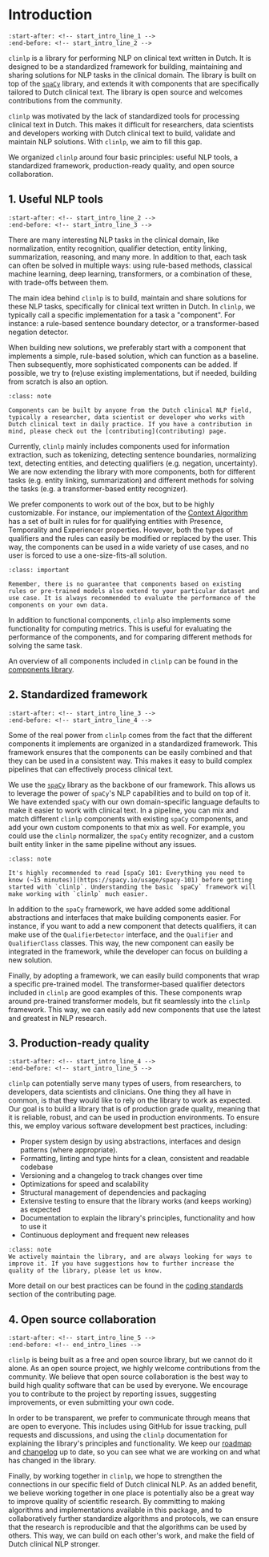 # Introduction

```{include} ../../README.md
:start-after: <!-- start_intro_line_1 -->
:end-before: <!-- start_intro_line_2 -->
```

`clinlp` is a library for performing NLP on clinical text written in Dutch. It is designed to be a standardized framework for building, maintaining and sharing solutions for NLP tasks in the clinical domain. The library is built on top of the [`spaCy`](https://spacy.io/) library, and extends it with components that are specifically tailored to Dutch clinical text. The library is open source and welcomes contributions from the community.

`clinlp` was motivated by the lack of standardized tools for processing clinical text in Dutch. This makes it difficult for researchers, data scientists and developers working with Dutch clinical text to build, validate and maintain NLP solutions. With `clinlp`, we aim to fill this gap.

We organized `clinlp` around four basic principles: useful NLP tools, a standardized framework, production-ready quality, and open source collaboration.

## 1. Useful NLP tools

```{include} ../../README.md
:start-after: <!-- start_intro_line_2 -->
:end-before: <!-- start_intro_line_3 -->
```

There are many interesting NLP tasks in the clinical domain, like normalization, entity recognition, qualifier detection, entity linking, summarization, reasoning, and many more. In addition to that, each task can often be solved in multiple ways: using rule-based methods, classical machine learning, deep learning, transformers, or a combination of these, with trade-offs between them.

The main idea behind `clinlp` is to build, maintain and share solutions for these NLP tasks, specifically for clinical text written in Dutch. In `clinlp`, we typically call a specific implementation for a task a "component". For instance: a rule-based sentence boundary detector, or a transformer-based negation detector.

When building new solutions, we preferably start with a component that implements a simple, rule-based solution, which can function as a baseline. Then subsequently, more sophisticated components can be added. If possible, we try to (re)use existing implementations, but if needed, building from scratch is also an option.

```{admonition} Contributing
:class: note

Components can be built by anyone from the Dutch clinical NLP field, typically a researcher, data scientist or developer who works with Dutch clinical text in daily practice. If you have a contribution in mind, please check out the [contributing](contributing) page.
```

Currently, `clinlp` mainly includes components used for information extraction, such as tokenizing, detecting sentence boundaries, normalizing text, detecting entities, and detecting qualifiers (e.g. negation, uncertainty). We are now extending the library with more components, both for different tasks (e.g. entity linking, summarization) and different methods for solving the tasks (e.g. a transformer-based entity recognizer).

We prefer components to work out of the box, but to be highly customizable. For instance, our implementation of the [Context Algorithm](TODO) has a set of built in rules for for qualifying entities with Presence, Temporality and Experiencer properties. However, both the types of qualifiers and the rules can easily be modified or replaced by the user. This way, the components can be used in a wide variety of use cases, and no user is forced to use a one-size-fits-all solution.

```{admonition} Important
:class: important

Remember, there is no guarantee that components based on existing rules or pre-trained models also extend to your particular dataset and use case. It is always recommended to evaluate the performance of the components on your own data.
```

In addition to functional components, `clinlp` also implements some functionality for computing metrics. This is useful for evaluating the performance of the components, and for comparing different methods for solving the same task.

An overview of all components included in `clinlp` can be found in the [components library](components).

## 2. Standardized framework

```{include} ../../README.md
:start-after: <!-- start_intro_line_3 -->
:end-before: <!-- start_intro_line_4 -->
```

Some of the real power from `clinlp` comes from the fact that the different components it implements are organized in a standardized framework. This framework ensures that the components can be easily combined and that they can be used in a consistent way. This makes it easy to build complex pipelines that can effectively process clinical text.

We use the [`spaCy`](https://spacy.io/) library as the backbone of our framework. This allows us to leverage the power of `spaCy`'s NLP capabilities and to build on top of it. We have extended `spaCy` with our own domain-specific language defaults to make it easier to work with clinical text. In a pipeline, you can mix and match different `clinlp` components with existing `spaCy` components, and add your own custom components to that mix as well. For example, you could use the `clinlp` normalizer, the `spaCy` entity recognizer, and a custom built entity linker in the same pipeline without any issues.

```{admonition} Getting familiar with spaCy
:class: note

It's highly recommended to read [spaCy 101: Everything you need to know (~15 minutes)](https://spacy.io/usage/spacy-101) before getting started with `clinlp`. Understanding the basic `spaCy` framework will make working with `clinlp` much easier.
```

In addition to the `spaCy` framework, we have added some additional abstractions and interfaces that make building components easier. For instance, if you want to add a new component that detects qualifiers, it can make use of the `QualifierDetector` interface, and the `Qualifier` and `QualifierClass` classes. This way, the new component can easily be integrated in the framework, while the developer can focus on building a new solution.

Finally, by adopting a framework, we can easily build components that wrap a specific pre-trained model. The transformer-based qualifier detectors included in `clinlp` are good examples of this. These components wrap around pre-trained transformer models, but fit seamlessly into the `clinlp` framework. This way, we can easily add new components that use the latest and greatest in NLP research.

## 3. Production-ready quality

```{include} ../../README.md
:start-after: <!-- start_intro_line_4 -->
:end-before: <!-- start_intro_line_5 -->
```

`clinlp` can potentially serve many types of users, from researchers, to developers, data scientists and clinicians. One thing they all have in common, is that they would like to rely on the library to work as expected. Our goal is to build a library that is of production grade quality, meaning that it is reliable, robust, and can be used in production environments. To ensure this, we employ various software development best practices, including:

* Proper system design by using abstractions, interfaces and design patterns (where appropriate).
* Formatting, linting and type hints for a clean, consistent and readable codebase
* Versioning and a changelog to track changes over time
* Optimizations for speed and scalability
* Structural management of dependencies and packaging
* Extensive testing to ensure that the library works (and keeps working) as expected
* Documentation to explain the library's principles, functionality and how to use it
* Continuous deployment and frequent new releases

```{admonition} Constant improvement
:class: note
We actively maintain the library, and are always looking for ways to improve it. If you have suggestions how to further increase the quality of the library, please let us know.
```

More detail on our best practices can be found in the [coding standards](https://clinlp.readthedocs.io/en/latest/contributing.html#coding-standards) section of the contributing page.

## 4. Open source collaboration

```{include} ../../README.md
:start-after: <!-- start_intro_line_5 -->
:end-before: <!-- end_intro_lines -->
```

`clinlp` is being built as a free and open source library, but we cannot do it alone. As an open source project, we highly welcome contributions from the community. We believe that open source collaboration is the best way to build high quality software that can be used by everyone. We encourage you to contribute to the project by reporting issues, suggesting improvements, or even submitting your own code.

In order to be transparent, we prefer to communicate through means that are open to everyone. This includes using GitHub for issue tracking, pull requests and discussions, and using the `clinlp` documentation for explaining the library's principles and functionality. We keep our [roadmap](https://clinlp.readthedocs.io/en/latest/roadmap.html) and [changelog](https://clinlp.readthedocs.io/en/latest/changelog.html) up to date, so you can see what we are working on and what has changed in the library.

Finally, by working together in `clinlp`, we hope to strengthen the connections in our specific field of Dutch clinical NLP. As an added benefit, we believe working together in one place is potentially also be a great way to improve quality of scientific research. By committing to making algorithms and implementations available in this package, and to collaboratively further standardize algorithms and protocols, we can ensure that the research is reproducible and that the algorithms can be used by others. This way, we can build on each other's work, and make the field of Dutch clinical NLP stronger.
